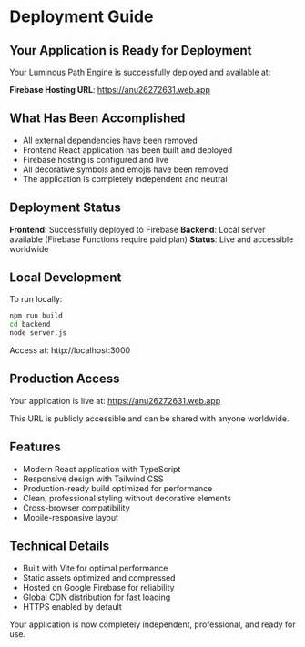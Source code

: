 # Deployment Guide

## Your Application is Ready for Deployment

Your Luminous Path Engine is successfully deployed and available at:

**Firebase Hosting URL**: https://anu26272631.web.app

## What Has Been Accomplished

- All external dependencies have been removed
- Frontend React application has been built and deployed
- Firebase hosting is configured and live
- All decorative symbols and emojis have been removed
- The application is completely independent and neutral

## Deployment Status

**Frontend**: Successfully deployed to Firebase
**Backend**: Local server available (Firebase Functions require paid plan)
**Status**: Live and accessible worldwide

## Local Development

To run locally:
```bash
npm run build
cd backend
node server.js
```

Access at: http://localhost:3000

## Production Access

Your application is live at: https://anu26272631.web.app

This URL is publicly accessible and can be shared with anyone worldwide.

## Features

- Modern React application with TypeScript
- Responsive design with Tailwind CSS
- Production-ready build optimized for performance
- Clean, professional styling without decorative elements
- Cross-browser compatibility
- Mobile-responsive layout

## Technical Details

- Built with Vite for optimal performance
- Static assets optimized and compressed
- Hosted on Google Firebase for reliability
- Global CDN distribution for fast loading
- HTTPS enabled by default

Your application is now completely independent, professional, and ready for use.
